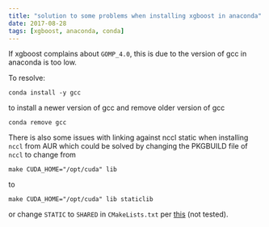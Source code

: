 ```yaml
---
title: "solution to some problems when installing xgboost in anaconda"
date: 2017-08-28
tags: [xgboost, anaconda, conda]
---
```


If xgboost complains about `GOMP_4.0`, this is due to the version of gcc in anaconda is too low.

To resolve:

```
conda install -y gcc
```

to install a newer version of gcc and remove older version of gcc

```
conda remove gcc
```

There is also some issues with linking against nccl static when installing
`nccl` from AUR which could be solved by changing the PKGBUILD file of `nccl`
to change from

```
make CUDA_HOME="/opt/cuda" lib
```

to

```
make CUDA_HOME="/opt/cuda" lib staticlib
```

or change `STATIC` to `SHARED` in `CMakeLists.txt`
per [this](https://github.com/dmlc/xgboost/tree/master/plugin/updater_gpu) (not tested).
